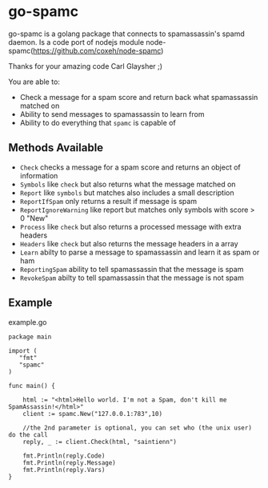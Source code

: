 # go-spamc

go-spamc is a golang package that connects to spamassassin's spamd daemon. 
Is a code port of nodejs module node-spamc(https://github.com/coxeh/node-spamc) 

Thanks for your amazing code Carl Glaysher ;)



You are able to:

  - Check a message for a spam score and return back what spamassassin matched on
  - Ability to send messages to spamassassin to learn from
  - Ability to do everything that `spamc` is capable of

## Methods Available

  - `Check` checks a message for a spam score and returns an object of information
  - `Symbols` like `check` but also returns what the message matched on
  - `Report` like `symbols` but matches also includes a small description
  - `ReportIfSpam` only returns a result if message is spam
  - `ReportIgnoreWarning` like report but matches only symbols with score > 0 "New"	
  - `Process` like `check` but also returns a processed message with extra headers
  - `Headers` like `check` but also returns the message headers in a array
  - `Learn` abilty to parse a message to spamassassin and learn it as spam or ham
  - `ReportingSpam` ability to tell spamassassin that the message is spam
  - `RevokeSpam` abilty to tell spamassassin that the message is not spam
 

## Example
example.go

    package main
	
    import (
	   "fmt"
	   "spamc"
    )

    func main() {
	
        html := "<html>Hello world. I'm not a Spam, don't kill me SpamAssassin!</html>"
	    client := spamc.New("127.0.0.1:783",10)

	    //the 2nd parameter is optional, you can set who (the unix user) do the call
	    reply, _ := client.Check(html, "saintienn")

	    fmt.Println(reply.Code)
	    fmt.Println(reply.Message)
	    fmt.Println(reply.Vars)
    }



    